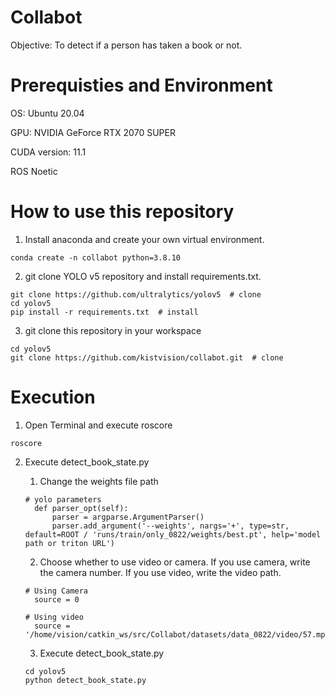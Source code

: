 # Collabot
Objective: To detect if a person has taken a book or not. 

# Prerequisties and Environment
OS: Ubuntu 20.04

GPU: NVIDIA GeForce RTX 2070 SUPER

CUDA version: 11.1

ROS Noetic

# How to use this repository
1. Install anaconda and create your own virtual environment.
````
conda create -n collabot python=3.8.10
````

2. git clone YOLO v5 repository and install requirements.txt.
````
git clone https://github.com/ultralytics/yolov5  # clone
cd yolov5
pip install -r requirements.txt  # install
````

3. git clone this repository in your workspace
````
cd yolov5
git clone https://github.com/kistvision/collabot.git  # clone
````

# Execution
1. Open Terminal and execute roscore
````
roscore
````

2. Execute detect_book_state.py
   
   1. Change the weights file path    
     ````  
     # yolo parameters
       def parser_opt(self):
           parser = argparse.ArgumentParser()
           parser.add_argument('--weights', nargs='+', type=str, default=ROOT / 'runs/train/only_0822/weights/best.pt', help='model path or triton URL')     
     ````
   2. Choose whether to use video or camera. If you use camera, write the camera number. If you use video, write the video path. 
     ````
     # Using Camera
       source = 0
     
     # Using video
       source = '/home/vision/catkin_ws/src/Collabot/datasets/data_0822/video/57.mp4'
     ````
     
   3. Execute detect_book_state.py
     ````
     cd yolov5
     python detect_book_state.py
     ````
      
